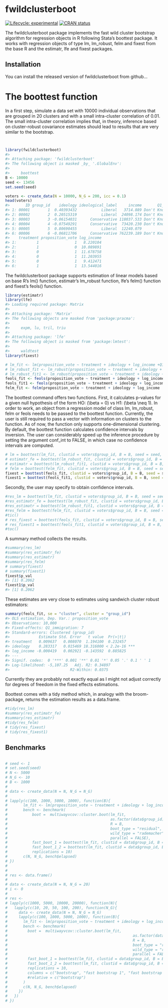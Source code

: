 
<!-- README.md is generated from README.Rmd. Please edit that file -->

# fwildclusterboot

<!-- badges: start -->

[![Lifecycle:
experimental](https://img.shields.io/badge/lifecycle-experimental-orange.svg)](https://www.tidyverse.org/lifecycle/#experimental)
[![CRAN
status](https://www.r-pkg.org/badges/version/fwildclusterboot)](https://CRAN.R-project.org/package=fwildclusterboot)
<!-- badges: end -->

The fwildclusterboot package implements the fast wild cluster bootstrap
algorithm for regression objects in R following Stata’s boottest
package. It works with regression objects of type lm, lm\_robust, felm
and fixest from the base R and the estimatr, lfe and fixest packages.

## Installation

You can install the released version of fwildclusterboot from github…

# The boottest function

In a first step, simulate a data set with 10000 individual observations
that are grouped in 20 clusters and with a small intra-cluster
correlation of 0.01. The small intra-cluster correlation implies that,
in theory, inference based on cluster-robust covariance estimates should
lead to results that are very similar to the bootstrap.

``` r


library(fwildclusterboot)
#> 
#> Attaching package: 'fwildclusterboot'
#> The following object is masked _by_ '.GlobalEnv':
#> 
#>     boottest
B <- 10000
seed <- 13456
set.seed(seed)

voters <- create_data(N = 10000, N_G = 200, icc = 0.1)
head(voters)
#>       ID group_id    ideology ideological_label     income       Q1_immigration
#> 1: 00001        1  0.40393432           Liberal   3714.889 Don't Know / Neutral
#> 2: 00002        2  0.20515319           Liberal  24098.174 Don't Know / Neutral
#> 3: 00003        3 -0.06154031      Conservative 118037.533 Don't Know / Neutral
#> 4: 00004        4 -0.07549291      Conservative  73420.230 Don't Know / Neutral
#> 5: 00005        5  0.80690455           Liberal  12240.079           Lean Agree
#> 6: 00006        6 -0.06811706      Conservative 762239.189 Don't Know / Neutral
#>    treatment proposition_vote log_income
#> 1:         1                1   8.220104
#> 2:         1                0  10.089891
#> 3:         0                1  11.678758
#> 4:         0                1  11.203955
#> 5:         0                1   9.412471
#> 6:         1                1  13.544016
```

The fwildclusterboot package supports estimation of linear models based
on base R’s lm() function, estimatr’s lm\_robust function, lfe’s felm()
function and fixest’s feols() function.

``` r
library(estimatr)
library(lfe)
#> Loading required package: Matrix
#> 
#> Attaching package: 'Matrix'
#> The following objects are masked from 'package:pracma':
#> 
#>     expm, lu, tril, triu
#> 
#> Attaching package: 'lfe'
#> The following object is masked from 'package:lmtest':
#> 
#>     waldtest
library(fixest)

# lm_fit <- lm(proposition_vote ~ treatment + ideology + log_income +Q1_immigration, weights = NULL, data = voters)
# lm_robust_fit <- lm_robust(proposition_vote ~ treatment + ideology + log_income, fixed_effects = ~ Q1_immigration , weights = NULL, data = voters)
# lm_robust_fit1 <- lm_robust(proposition_vote ~ treatment + ideology + log_income + Q1_immigration , weights = NULL, data = voters )
feols_fit <- feols(proposition_vote ~ treatment + ideology + log_income, fixef = c("Q1_immigration"), weights = NULL, data = voters)
feols_fit1 <- feols(proposition_vote ~ treatment + ideology + log_income + Q1_immigration , weights = NULL, data = voters)
felm_fit <- felm(proposition_vote ~ treatment + ideology + log_income | Q1_immigration, weights = NULL, data = voters)
```

The boottest command offers two functions. First, it calculates p-values
for a given null hypothesis of the form HO: \(\beta = 0\) vs H1:
\(\beta \neq 1\). In order to work, an object from a regression model of
class lm, lm\_robust, felm or feols needs to be passed to the boottest
function. Currently, the user is still required to pass a vector with
information on clusters to the function. As of now, the function only
supports one-dimensional clustering. By default, the boottest function
calculates confidence intervals by inversion. The user can considerably
speed up the inference procedure by setting the argument conf\_int to
FALSE, in which case no confidence intervals are computed.

``` r
# lm = boottest(lm_fit, clustid = voters$group_id, B = B, seed = seed, param = "treatment", conf_int = FALSE)
# estimatr_fe = boottest(lm_robust_fit, clustid = voters$group_id, B = B, seed = seed, param = "treatment", conf_int = FALSE)
# estimatr = boottest(lm_robust_fit1, clustid = voters$group_id, B = B, seed = seed, param = "treatment", conf_int = FALSE)
# felm = boottest(felm_fit, clustid = voters$group_id, B = B, seed = seed, param = "treatment", conf_int = FALSE)
fixest = boottest(feols_fit, clustid = voters$group_id, B = B, seed = seed, param = "treatment", conf_int = FALSE)
fixest1 = boottest(feols_fit1, clustid = voters$group_id, B = B, seed = seed, param = "treatment", conf_int = FALSE)
```

Secondly, the user may specify to obtain confidence intervals.

``` r
#res_lm = boottest(lm_fit, clustid = voters$group_id, B = B, seed = seed, param = "treatment", #conf_int = TRUE)
#res_estimatr_fe = boottest(lm_robust_fit, clustid = voters$group_id, B = B, seed = seed, param = "treatment", conf_int = #TRUE)
#res_estimatr = boottest(lm_robust_fit1, clustid = voters$group_id, B = B, seed = seed, param = "treatment", conf_int = #TRUE)
#res_felm = boottest(felm_fit, clustid = voters$group_id, B = B, seed = seed, param = "treatment", #conf_int = TRUE)
#tic()
# res_fixest = boottest(feols_fit, clustid = voters$group_id, B = B, seed = seed, param = "treatment", conf_int = TRUE)
# res_fixest1 = boottest(feols_fit1, clustid = voters$group_id, B = B, seed = seed, param = "treatment", conf_int = TRUE)
#toc()
```

A summary method collects the results.

``` r
#summary(res_lm)
#summary(res_estimatr_fe)
#summary(res_estimatr)
#summary(res_felm)
# summary(fixest)
# summary(fixest1)
fixest$p_val
#> [1] 0.2062
fixest1$p_val
#> [1] 0.2062
```

These estimates are very close to estimates using sandwich cluster
robust estimators:

``` r
summary(feols_fit, se = "cluster", cluster = "group_id")
#> OLS estimation, Dep. Var.: proposition_vote
#> Observations: 10,000 
#> Fixed-effects: Q1_immigration: 7
#> Standard-errors: Clustered (group_id) 
#>             Estimate Std. Error   t value  Pr(>|t|)    
#> treatment   0.009637   0.008070  1.194100  0.232457    
#> ideology    0.283317   0.015469 18.316000 < 2.2e-16 ***
#> log_income -0.000419   0.002921 -0.143592  0.885825    
#> ---
#> Signif. codes:  0 '***' 0.001 '**' 0.01 '*' 0.05 '.' 0.1 ' ' 1
#> Log-likelihood: -5,107.25   Adj. R2: 0.34897 
#>                           R2-Within: 0.0375
```

Currently they are probably not exactly equal as I might not adjust
correctly for degrees of freedom in the fixed effects estimations.

Boottest comes with a tidy method which, in analogy with the
broom-package, returns the estimation results as a data.frame.

``` r
#tidy(res_lm)
#summary(res_estimatr_fe)
#summary(res_estimatr)
#tidy(res_felm)
# tidy(res_fixest)
# tidy(res_fixest1)
```

## Benchmarks

``` r

# seed <- 1
# set.seed(seed)
# N <- 5000
# N_G <- 10
# B <- 1000
# 
# data <- create_data(N = N, N_G = N_G)
# 
# lapply(c(100, 1000, 5000, 1000), function(B){
#       lm_fit <- lm(proposition_vote ~ treatment + ideology + log_income +Q1_immigration + Q2_defence, weights = NULL, data = data)
#       bench <- benchmark(
#           boot =  multiwayvcov::cluster.boot(lm_fit, 
#                                              as.factor(data$group_id), 
#                                              R = B, 
#                                              boot_type = "residual", 
#                                              wild_type = "rademacher", 
#                                              parallel = FALSE), 
#           fast_boot_1 = boottest(lm_fit, clustid = data$group_id, B = B, seed = seed, param = "treatment", conf_int = FALSE),
#           fast_boot_1_2 = boottest(lm_fit, clustid = data$group_id, B = B, seed = seed, param = "treatment", conf_int = TRUE), 
#           replications = 10)
#       c(N, N_G, bench$elapsed)
# })
# 
# 
# res <- data.frame()
# 
# data <- create_data(N = N, N_G = 20)
# i <- 0
# 
# res <- 
# lapply(c(1000, 5000, 10000, 20000), function(N){
#   lapply(c(10, 20, 50, 100, 200), function(N_G){
#     data <- create_data(N = N, N_G = N_G)
#     lapply(c(100, 1000, 5000, 1000), function(B){
#       lm_fit <- lm(proposition_vote ~ treatment + ideology + log_income +Q1_immigration + Q2_defence, weights = NULL, data = data)
#       bench <- benchmark(
#         boot =  multiwayvcov::cluster.boot(lm_fit, 
#                                                        as.factor(data$group_id), 
#                                                        R = B, 
#                                                        boot_type = "residual", 
#                                                        wild_type = "rademacher", 
#                                                        parallel = FALSE), 
#         fast_boot_1 = boottest(lm_fit, clustid = data$group_id, B = B, seed = seed, param = "treatment", conf_int = FALSE),
#         fast_boot_1_2 = boottest(lm_fit, clustid = data$group_id, B = B, seed = seed, param = "treatment", conf_int = TRUE), 
#         replications = 10, 
#         columns = c("bootstrap", "fast bootstrap 1", "fast bootstrap 2")#,
#         #relative = c("bootstrap")
#       )
#       c(N, N_G, bench$elapsed)
#     })
#   })
# })
```
